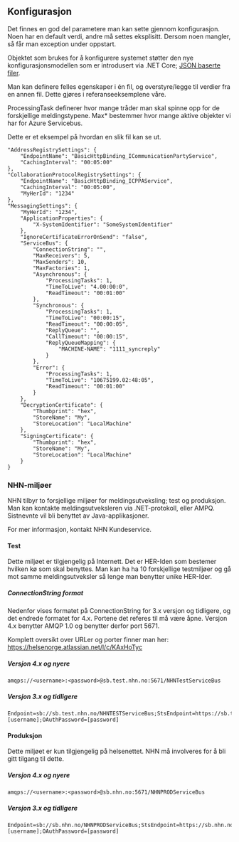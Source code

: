 ## Konfigurasjon

Det finnes en god del parametere man kan sette gjennom konfigurasjon. Noen har en default verdi, andre må settes eksplisitt. Dersom noen mangler, så får man exception under oppstart.

Objektet som brukes for å konfigurere systemet støtter den nye konfigurasjonsmodellen som er introdusert via .NET Core; [JSON baserte filer](https://www.nuget.org/packages/Microsoft.Extensions.Configuration.Json/).

Man kan definere felles egenskaper i én fil, og overstyre/legge til verdier fra en annen fil. Dette gjøres i referanseeksemplene våre.

ProcessingTask definerer hvor mange tråder man skal spinne opp for de forskjellige meldingstypene.
Max* bestemmer hvor mange aktive objekter vi har for Azure Servicebus.

Dette er et eksempel på hvordan en slik fil kan se ut.

    "AddressRegistrySettings": {
        "EndpointName": "BasicHttpBinding_ICommunicationPartyService",
        "CachingInterval": "00:05:00"
    },
    "CollaborationProtocolRegistrySettings": {
        "EndpointName": "BasicHttpBinding_ICPPAService",
        "CachingInterval": "00:05:00",
        "MyHerId": "1234"
    },
    "MessagingSettings": {
        "MyHerId": "1234",
        "ApplicationProperties": {
            "X-SystemIdentifier": "SomeSystemIdentifier"
        },
        "IgnoreCertificateErrorOnSend": "false",
        "ServiceBus": {
            "ConnectionString": "",
            "MaxReceivers": 5,
            "MaxSenders": 10,
            "MaxFactories": 1,
            "Asynchronous": {
                "ProcessingTasks": 1,
                "TimeToLive": "4.00:00:0",
                "ReadTimeout": "00:01:00"
            },
            "Synchronous": {
                "ProcessingTasks": 1,
                "TimeToLive": "00:00:15",
                "ReadTimeout": "00:00:05",
                "ReplyQueue": "",
                "CallTimeout": "00:00:15",
                "ReplyQueueMapping": {
                    "MACHINE-NAME": "1111_syncreply"
                }
            },
            "Error": {
                "ProcessingTasks": 1,
                "TimeToLive": "10675199.02:48:05",
                "ReadTimeout": "00:01:00"
            }
        },
        "DecryptionCertificate": {
            "Thumbprint": "hex",
            "StoreName": "My",
            "StoreLocation": "LocalMachine"
        },
        "SigningCertificate": {
            "Thumbprint": "hex",
            "StoreName": "My",
            "StoreLocation": "LocalMachine"
        }
    }

### NHN-miljøer
NHN tilbyr to forsjellige miljøer for meldingsutveksling; test og produksjon. Man kan kontakte meldingsutveksleren via .NET-protokoll, eller AMPQ. Sistnevnte vil bli benyttet av Java-applikasjoner.

For mer informasjon, kontakt NHN Kundeservice.

#### Test
Dette miljøet er tilgjengelig på Internett. Det er HER-Iden som bestemer hvilken kø som skal benyttes. Man kan ha ha 10 forskjellige testmiljøer og gå mot samme meldingsutveksler så lenge man benytter unike HER-Ider.

##### ConnectionString format
Nedenfor vises formatet på ConnectionString for 3.x versjon og tidligere, og det endrede formatet for 4.x.
Portene det referes til må være åpne. Versjon 4.x benytter AMQP 1.0 og benytter derfor port 5671.

Komplett oversikt over URLer og porter finner man her: https://helsenorge.atlassian.net/l/c/KAxHoTyc

##### Versjon 4.x og nyere
```
amqps://<username>:<password>@sb.test.nhn.no:5671/NHNTestServiceBus
```

##### Versjon 3.x og tidligere
```
Endpoint=sb://sb.test.nhn.no/NHNTESTServiceBus;StsEndpoint=https://sb.test.nhn.no:9355/NHNTESTServiceBus;RuntimePort=9354;ManagementPort=9355;OAuthUsername=[username];OAuthPassword=[password]
```

#### Produksjon
Dette miljøet er kun tilgjengelig på helsenettet. NHN må involveres for å bli gitt tilgang til dette.

##### Versjon 4.x og nyere
```
amqps://<username>:<password>@sb.nhn.no:5671/NHNPRODServiceBus
```

##### Versjon 3.x og tidligere
```
Endpoint=sb://sb.nhn.no/NHNPRODServiceBus;StsEndpoint=https://sb.nhn.no:9355/NHNPRODServiceBus;RuntimePort=9354;ManagementPort=9355;OAuthUsername=[username];OAuthPassword=[password]
```
